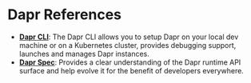 # Dapr References

- **[Dapr CLI](https://github.com/dapr/cli)**: The Dapr CLI allows you to setup Dapr on your local dev machine or on a Kubernetes cluster, provides debugging support, launches and manages Dapr instances.
- **[Dapr Spec](https://github.com/dapr/spec)**: Provides a clear understanding of the Dapr runtime API surface and help evolve it for the benefit of developers everywhere.
